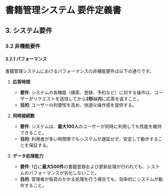 # 書籍管理システム 要件定義書

## 3. システム要件

### 3.2 非機能要件

#### 3.2.1 パフォーマンス

書籍管理システムにおけるパフォーマンスの非機能要件は以下の通りです。

1. **応答時間**  
   - **要件**: システムの各機能（検索、登録、予約など）に対する操作は、ユーザーがリクエストを送信してから**2秒以内**に応答を返すこと。
   - **目的**: ユーザーの利便性を高め、快適な操作感を提供する。

2. **同時接続数**  
   - **要件**: システムは、**最大100人**のユーザーが同時に利用しても性能を維持できること。
   - **目的**: 利用者が多い時間帯でもシステムが遅延せず、安定して動作することを保証する。

3. **データ処理能力**  
   - **要件**: 1日に**最大500件**の書籍登録および更新処理が行われても、システムのパフォーマンスが劣化しないこと。
   - **目的**: 管理者が負荷のかかる処理を行う場合でも、効率的にシステムが動作すること。